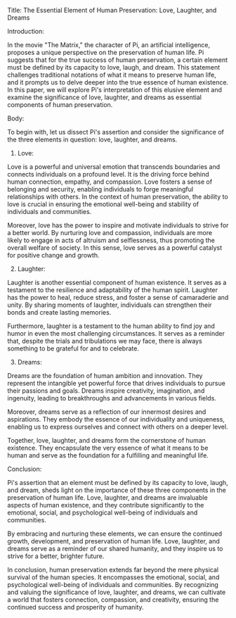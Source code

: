 Title: The Essential Element of Human Preservation: Love, Laughter, and Dreams

Introduction:

In the movie "The Matrix," the character of Pi, an artificial intelligence, proposes a unique perspective on the preservation of human life. Pi suggests that for the true success of human preservation, a certain element must be defined by its capacity to love, laugh, and dream. This statement challenges traditional notations of what it means to preserve human life, and it prompts us to delve deeper into the true essence of human existence. In this paper, we will explore Pi's interpretation of this elusive element and examine the significance of love, laughter, and dreams as essential components of human preservation.

Body:

To begin with, let us dissect Pi's assertion and consider the significance of the three elements in question: love, laughter, and dreams.

1. Love:

Love is a powerful and universal emotion that transcends boundaries and connects individuals on a profound level. It is the driving force behind human connection, empathy, and compassion. Love fosters a sense of belonging and security, enabling individuals to forge meaningful relationships with others. In the context of human preservation, the ability to love is crucial in ensuring the emotional well-being and stability of individuals and communities.

Moreover, love has the power to inspire and motivate individuals to strive for a better world. By nurturing love and compassion, individuals are more likely to engage in acts of altruism and selflessness, thus promoting the overall welfare of society. In this sense, love serves as a powerful catalyst for positive change and growth.

2. Laughter:

Laughter is another essential component of human existence. It serves as a testament to the resilience and adaptability of the human spirit. Laughter has the power to heal, reduce stress, and foster a sense of camaraderie and unity. By sharing moments of laughter, individuals can strengthen their bonds and create lasting memories.

Furthermore, laughter is a testament to the human ability to find joy and humor in even the most challenging circumstances. It serves as a reminder that, despite the trials and tribulations we may face, there is always something to be grateful for and to celebrate.

3. Dreams:

Dreams are the foundation of human ambition and innovation. They represent the intangible yet powerful force that drives individuals to pursue their passions and goals. Dreams inspire creativity, imagination, and ingenuity, leading to breakthroughs and advancements in various fields.

Moreover, dreams serve as a reflection of our innermost desires and aspirations. They embody the essence of our individuality and uniqueness, enabling us to express ourselves and connect with others on a deeper level.

Together, love, laughter, and dreams form the cornerstone of human existence. They encapsulate the very essence of what it means to be human and serve as the foundation for a fulfilling and meaningful life.

Conclusion:

Pi's assertion that an element must be defined by its capacity to love, laugh, and dream, sheds light on the importance of these three components in the preservation of human life. Love, laughter, and dreams are invaluable aspects of human existence, and they contribute significantly to the emotional, social, and psychological well-being of individuals and communities.

By embracing and nurturing these elements, we can ensure the continued growth, development, and preservation of human life. Love, laughter, and dreams serve as a reminder of our shared humanity, and they inspire us to strive for a better, brighter future.

In conclusion, human preservation extends far beyond the mere physical survival of the human species. It encompasses the emotional, social, and psychological well-being of individuals and communities. By recognizing and valuing the significance of love, laughter, and dreams, we can cultivate a world that fosters connection, compassion, and creativity, ensuring the continued success and prosperity of humanity.